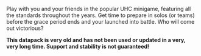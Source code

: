 Play with you and your friends in the popular UHC minigame, featuring all the standards throughout the years. Get time to prepare in solos (or teams) before the grace period ends and your launched into battle. Who will come out victorious?

**This datapack is very old and has not been used or updated in a very, very long time. Support and stability is not guaranteed!**